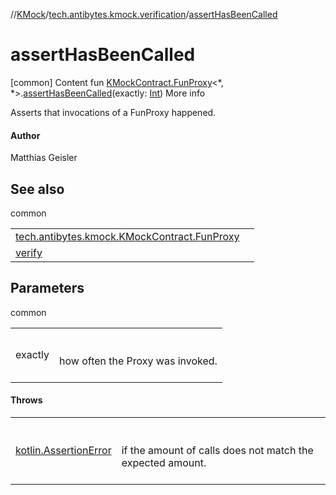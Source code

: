 //[KMock](../../index.md)/[tech.antibytes.kmock.verification](index.md)/[assertHasBeenCalled](assert-has-been-called.md)



# assertHasBeenCalled
[common]
Content
fun [KMockContract.FunProxy](../tech.antibytes.kmock/-k-mock-contract/-fun-proxy/index.md)<*, *>.[assertHasBeenCalled](assert-has-been-called.md)(exactly: [Int](https://kotlinlang.org/api/latest/jvm/stdlib/kotlin/-int/index.html))
More info


Asserts that invocations of a FunProxy happened.



#### Author


Matthias Geisler



## See also

common

| | |
|---|---|
| <a name="tech.antibytes.kmock.verification//assertHasBeenCalled/tech.antibytes.kmock.KMockContract.FunProxy[*,*]#kotlin.Int/PointingToDeclaration/"></a>[tech.antibytes.kmock.KMockContract.FunProxy](../tech.antibytes.kmock/-k-mock-contract/-fun-proxy/index.md)| <a name="tech.antibytes.kmock.verification//assertHasBeenCalled/tech.antibytes.kmock.KMockContract.FunProxy[*,*]#kotlin.Int/PointingToDeclaration/"></a>|
| <a name="tech.antibytes.kmock.verification//assertHasBeenCalled/tech.antibytes.kmock.KMockContract.FunProxy[*,*]#kotlin.Int/PointingToDeclaration/"></a>[verify](verify.md)| <a name="tech.antibytes.kmock.verification//assertHasBeenCalled/tech.antibytes.kmock.KMockContract.FunProxy[*,*]#kotlin.Int/PointingToDeclaration/"></a>|



## Parameters

common

| | |
|---|---|
| <a name="tech.antibytes.kmock.verification//assertHasBeenCalled/tech.antibytes.kmock.KMockContract.FunProxy[*,*]#kotlin.Int/PointingToDeclaration/"></a>exactly| <a name="tech.antibytes.kmock.verification//assertHasBeenCalled/tech.antibytes.kmock.KMockContract.FunProxy[*,*]#kotlin.Int/PointingToDeclaration/"></a><br><br>how often the Proxy was invoked.<br><br>|



#### Throws

| | |
|---|---|
| <a name="tech.antibytes.kmock.verification//assertHasBeenCalled/tech.antibytes.kmock.KMockContract.FunProxy[*,*]#kotlin.Int/PointingToDeclaration/"></a>[kotlin.AssertionError](https://kotlinlang.org/api/latest/jvm/stdlib/kotlin/-assertion-error/index.html)| <a name="tech.antibytes.kmock.verification//assertHasBeenCalled/tech.antibytes.kmock.KMockContract.FunProxy[*,*]#kotlin.Int/PointingToDeclaration/"></a><br><br>if the amount of calls does not match the expected amount.<br><br>|
